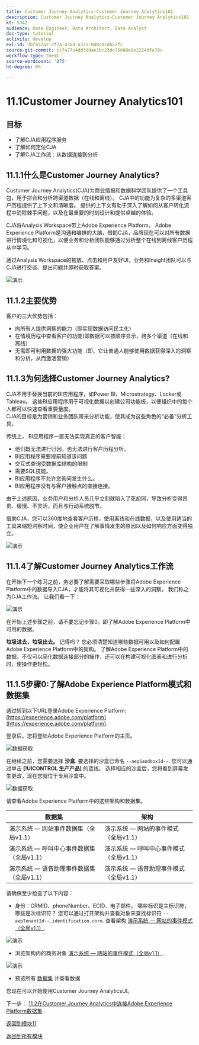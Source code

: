 ```yaml
---
title: Customer Journey Analytics-Customer Journey Analytics101
description: Customer Journey Analytics-Customer Journey Analytics101
kt: 5342
audience: Data Engineer, Data Architect, Data Analyst
doc-type: tutorial
activity: develop
exl-id: 3bfa32a7-cf7a-43ad-a375-0d8c8cdb52fc
source-git-commit: cc7a77c4dd380ae1bc23dc75608e8e2224dfe78c
workflow-type: tm+mt
source-wordcount: '875'
ht-degree: 0%

---
```


# 11.1Customer Journey Analytics101

## 目标

- 了解CJA应用程序服务
- 了解如何定位CJA
- 了解CJA工作流：从数据连接到分析

## 11.1.1什么是Customer Journey Analytics?

Customer Journey Analytics(CJA)为商业情报和数据科学团队提供了一个工具包，用于拼合和分析跨渠道数据（在线和离线）。 CJA中的功能为复杂的多渠道客户历程提供了上下文和清晰度。 提供的上下文有助于深入了解如何从客户转化流程中消除棘手问题，以及在最重要的时刻设计和提供卓越的体验。

CJA将Analysis Workspace带上Adobe Experience Platform。 Adobe Experience Platform是沟通和编排的大脑，借助CJA，品牌现在可以对所有数据进行情境化和可视化，以便业务和分析团队能够通过分析整个在线到离线客户历程从中学习。

通过Analysis Workspace的拖放、点击和用户友好UI，业务和Insight团队可以与CJA进行交谈、提出问题并即时获取答案。

![演示](./images/cja-adv-analysis1.png)

## 11.1.2主要优势

客户的三大优势包括：

- 向所有人提供洞察的能力（即实现数据访问民主化）
- 在情境历程中查看客户的功能(即数据可以按顺序显示，跨多个渠道（在线和离线）
- 无需即可利用数据的强大功能（即，它让普通人能够使用数据获得深入的洞察和分析，从而激活营销）

## 11.1.3为何选择Customer Journey Analytics?

CJA不用于替换当前的BI应用程序，如Power BI、Microstrategy、Locker或Tableau。 这些BI应用程序用于可视化数据以创建公司功能板，以便组织中的每个人都可以快速查看重要量度。\
CJA的目标是为营销和业务团队带来分析功能，使其成为这些角色的“必备”分析工具。

传统上， BI应用程序一直无法实现真正的客户智能：

- 他们既无法进行归因，也无法进行客户历程分析。
- BI应用程序需要提前知道该问题
- 交互式查询受数据库结构的限制
- 需要SQL技能。
- BI应用程序不允许您询问发生什么。
- BI应用程序没有与客户接触点的直接连接。

由于上述原因，业务用户和分析人员几乎立刻就陷入了死胡同，导致分析变得昂贵、缓慢、不灵活，而且与行动系统脱节。

借助CJA，您可以360度地查看客户历程，使用离线和在线数据，以及使用适当的工具来缩短洞察时间，使企业用户在了解事情发生的原因以及如何响应方面变得独立。

![演示](./images/cja-use-case.png)

## 11.1.4了解Customer Journey Analytics工作流

在开始下一个练习之前，务必要了解需要采取哪些步骤将Adobe Experience Platform中的数据导入CJA，才能将其可视化并获得一些深入的洞察。 我们称之为CJA工作流。 让我们看一下：

![演示](./images/cja-work-flow.jpg)

在开始上述步骤之前，请不要忘记步骤0，即了解Adobe Experience Platform中可用的数据。

**垃圾进去，垃圾出去。** 记得吗？ 您必须清楚知道哪些数据可用以及如何配置Adobe Experience Platform中的架构。 了解Adobe Experience Platform中的数据，不仅可以简化数据连接部分的操作，还可以在构建可视化图表和进行分析时，使操作更轻松。

## 11.1.5步骤0:了解Adobe Experience Platform模式和数据集

通过转到以下URL登录Adobe Experience Platform: [https://experience.adobe.com/platform](https://experience.adobe.com/platform).

登录后，您将登陆Adobe Experience Platform的主页。

![数据获取](../module2/images/home.png)

在继续之前，您需要选择 **沙盒**. 要选择的沙盒已命名 ``--aepSandboxId--``. 您可以通过单击 **[!UICONTROL 生产产品]** 的蓝线。 选择相应的沙盒后，您将看到屏幕发生更改，现在您就位于专用沙盒中。

![数据获取](../module2/images/sb1.png)

请查看Adobe Experience Platform中的这些架构和数据集。

| 数据集 | 架构 |
| ----------------- |-------------| 
| 演示系统 — 网站事件数据集（全局v1.1） | 演示系统 — 网站的事件模式（全局v1.1） |
| 演示系统 — 呼叫中心事件数据集（全局v1.1） | 演示系统 — 呼叫中心事件模式（全局v1.1） |
| 演示系统 — 语音助理事件数据集（全局v1.1） | 演示系统 — 语音助理事件模式（全局v1.1） |

请确保至少检查了以下内容：

- 身份：CRMID、phoneNumber、ECID、电子邮件。 哪些标识是主标识符，哪些是次标识符？
您可以通过打开架构并查看对象来查找标识符 `--aepTenantId--.identification.core`. 查看架构 [演示系统 — 网站的事件模式（全局v1.1）](https://experience.adobe.com/platform/schema).

![演示](./images/identity.png)

- 浏览架构内的商务对象 [演示系统 — 网站的事件模式（全局v1.1）](https://experience.adobe.com/platform/schema).

![演示](./images/commerce.png)

- 预览所有 [数据集](https://experience.adobe.com/platform/dataset/browse?limit=50&amp;page=1&amp;sortDescending=1&amp;sortField=created) 并查看数据

您现在可以开始使用Customer Journey AnalyticsUI。

下一步： [11.2在Customer Journey Analytics中连接Adobe Experience Platform数据集](./ex2.md)

[返回到模块11](./customer-journey-analytics-build-a-dashboard.md)

[返回到所有模块](../../overview.md)
